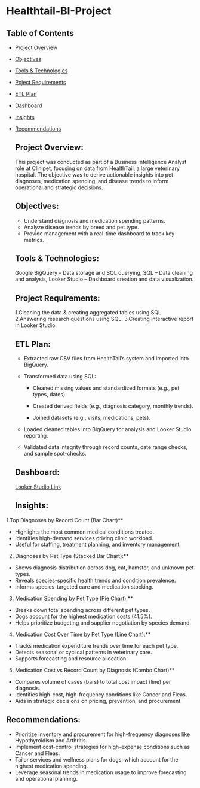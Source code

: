 # Healthtail-BI-Project

## Table of Contents
- [Project Overview](#project_overview)
- [Objectives](#objectives)
- [Tools & Technologies](#tools-and-technologies)
- [Poject Requirements](#requirements)
- [ETL Plan](#etl-plan)
- [Dashboard](#dashboard)
- [Insights](#insights)
- [Recommendations](#recommendations)


  ## **Project Overview:**

  This project was conducted as part of a Business Intelligence Analyst role at Clinipet, focusing on data from HealthTail, a large veterinary hospital. The objective was to derive 
  actionable insights into pet diagnoses, medication spending, and disease trends to inform operational and strategic decisions.

  ## **Objectives:**

  * Understand diagnosis and medication spending patterns.
  * Analyze disease trends by breed and pet type.
  * Provide management with a real-time dashboard to track key metrics.
 
  ## **Tools & Technologies:**

  Google BigQuery – Data storage and SQL querying,
  SQL – Data cleaning and analysis,
  Looker Studio – Dashboard creation and data visualization.

  ## **Project Requirements:**

  1.Cleaning the data & creating aggregated tables using SQL.
  2.Answering research questions using SQL.
  3.Creating interactive report in Looker Studio.

  ## **ETL Plan:**

  * Extracted raw CSV files from HealthTail’s system and imported into BigQuery.

  * Transformed data using SQL:

      * Cleaned missing values and standardized formats (e.g., pet types, dates).

      * Created derived fields (e.g., diagnosis category, monthly trends).

      * Joined datasets (e.g., visits, medications, pets).

  * Loaded cleaned tables into BigQuery for analysis and Looker Studio reporting.

  * Validated data integrity through record counts, date range checks, and sample spot-checks.

  ## **Dashboard:**
  
   [Looker Studio Link](https://lookerstudio.google.com/reporting/4c6c0aa6-9a1c-4dfd-935f-617b6e84a238)


  ## **Insights:**

 1.Top Diagnoses by Record Count (Bar Chart)**
  
  * Highlights the most common medical conditions treated.
  * Identifies high-demand services driving clinic workload.
  * Useful for staffing, treatment planning, and inventory management.

 2. Diagnoses by Pet Type (Stacked Bar Chart):**
  
 * Shows diagnosis distribution across dog, cat, hamster, and unknown pet types.
 * Reveals species-specific health trends and condition prevalence.
 * Informs species-targeted care and medication stocking.

  3. Medication Spending by Pet Type (Pie Chart):**
  
 * Breaks down total spending across different pet types.
 * Dogs account for the highest medication costs (41.5%).
 * Helps prioritize budgeting and supplier negotiation by species demand.

 4. Medication Cost Over Time by Pet Type (Line Chart):**
 
 * Tracks medication expenditure trends over time for each pet type.
 * Detects seasonal or cyclical patterns in veterinary care.
 * Supports forecasting and resource allocation.

 5. Medication Cost vs Record Count by Diagnosis (Combo Chart)**
 
 * Compares volume of cases (bars) to total cost impact (line) per diagnosis.
 * Identifies high-cost, high-frequency conditions like Cancer and Fleas.
 * Aids in strategic decisions on pricing, prevention, and procurement.

 ## **Recommendations:**

 * Prioritize inventory and procurement for high-frequency diagnoses like Hypothyroidism and Arthritis.
 * Implement cost-control strategies for high-expense conditions such as Cancer and Fleas.
 * Tailor services and wellness plans for dogs, which account for the highest medication spending.
 * Leverage seasonal trends in medication usage to improve forecasting and operational planning.

